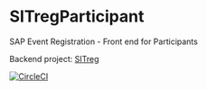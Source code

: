 # SITregParticipant
SAP Event Registration - Front end for Participants

Backend project: [SITreg](https://github.com/sapmentors/SITreg)

[![CircleCI](https://circleci.com/gh/gregorwolf/SITregParticipant.svg?style=svg&circle-token=f0554090baf6beca3ce140d156f2ff5514a04812)](https://circleci.com/gh/gregorwolf/SITregParticipant)
